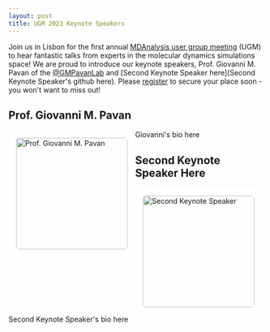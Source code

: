 ```yaml
---
layout: post
title: UGM 2023 Keynote Speakers
---
```


Join us in Lisbon for the first annual [MDAnalysis user group meeting][ugmPage] (UGM) to hear fantastic talks from experts in the molecular dynamics simulations space! We are proud to introduce our keynote speakers, Prof. Giovanni M. Pavan of the [@GMPavanLab](https://github.com/GMPavanLab) and [Second Keynote Speaker here](Second Keynote Speaker's github here). Please [register][eventbrite] to secure your place soon - you won't want to miss out!

## Prof. Giovanni M. Pavan

<img
src="Giovanni's Picture Here"
title="Prof. Giovanni M. Pavan" alt="Prof. Giovanni M. Pavan"
style="float: left; width: 220px; height: 220px; border-radius: 20px; border: 15px solid white" />

Giovanni's bio here

## Second Keynote Speaker Here

<img
src="Second Keynote Speaker's Picture Here"
title="Second Keynote Speaker" alt="Second Keynote Speaker"
style="float: left; width: 220px; height: 220px; border-radius: 20px; border: 15px solid white" />

Second Keynote Speaker's bio here

[ugmPage]: https://www.mdanalysis.org/pages/ugm2023/
[eventbrite]: https://www.eventbrite.com/e/mdanalysis-user-group-meeting-tickets-640669017277?utm-campaign=social&utm-content=attendeeshare&utm-medium=discovery&utm-term=listing&utm-source=cp&aff=escb